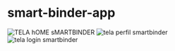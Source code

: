 # smart-binder-app
![TELA hOME sMARTBINDER](https://github.com/user-attachments/assets/b8328d87-d8c5-41b6-b104-d0f78dfcb1d3)
![tela perfil smartbinder](https://github.com/user-attachments/assets/a7517344-9f00-4c77-9208-25bfbe720ecf)
![tela login smartbinder](https://github.com/user-attachments/assets/51f47e3c-5745-43d5-812c-739681df7147)
